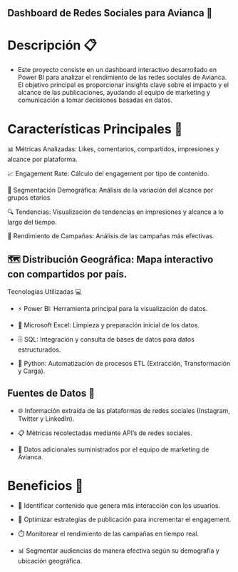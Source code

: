 ## Dashboard de Redes Sociales para Avianca 🚀

# Descripción 📋
* Este proyecto consiste en un dashboard interactivo desarrollado en Power BI para analizar el rendimiento de las redes sociales de Avianca. El objetivo principal es proporcionar insights clave sobre el impacto y el alcance de las publicaciones, ayudando al equipo de marketing y comunicación a tomar decisiones basadas en datos.

 #  Características Principales 🌟

📊 Métricas Analizadas: Likes, comentarios, compartidos, impresiones y alcance por plataforma.

📈 Engagement Rate: Cálculo del engagement por tipo de contenido.

👥 Segmentación Demográfica: Análisis de la variación del alcance por grupos etarios.

🔍 Tendencias: Visualización de tendencias en impresiones y alcance a lo largo del tiempo.

🎯 Rendimiento de Campañas: Análisis de las campañas más efectivas.

## 🗺️ Distribución Geográfica: Mapa interactivo con compartidos por país.
Tecnologías Utilizadas 💻

* ⚡ Power BI: Herramienta principal para la visualización de datos.

* 📝 Microsoft Excel: Limpieza y preparación inicial de los datos.

* 🗄️ SQL: Integración y consulta de bases de datos para datos estructurados.

* 🐍 Python: Automatización de procesos ETL (Extracción, Transformación y Carga).


## Fuentes de Datos 📂

* 🌐 Información extraída de las plataformas de redes sociales (Instagram, Twitter y LinkedIn).

* 📋 Métricas recolectadas mediante API’s de redes sociales.

* 🤝 Datos adicionales suministrados por el equipo de marketing de Avianca.


 #  Beneficios 🎉

* 💬 Identificar contenido que genera más interacción con los usuarios.

* 🚀 Optimizar estrategias de publicación para incrementar el engagement.

* ⏱️ Monitorear el rendimiento de las campañas en tiempo real.

* 📊 Segmentar audiencias de manera efectiva según su demografía y ubicación geográfica.



